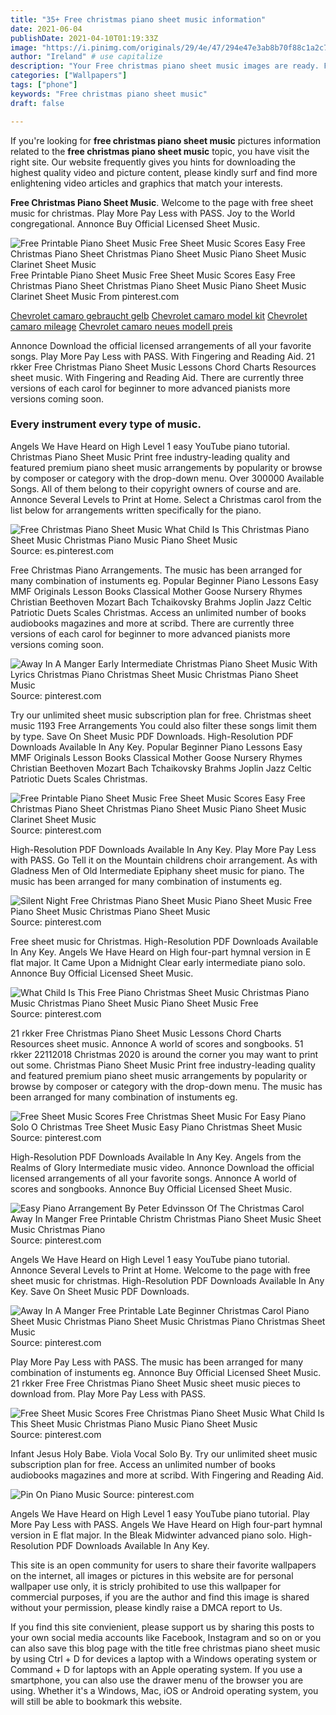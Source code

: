 ```yaml
---
title: "35+ Free christmas piano sheet music information"
date: 2021-06-04
publishDate: 2021-04-10T01:19:33Z
image: "https://i.pinimg.com/originals/29/4e/47/294e47e3ab8b70f88c1a2c7c75e1e40e.png"
author: "Ireland" # use capitalize
description: "Your Free christmas piano sheet music images are ready. Free christmas piano sheet music are a topic that is being searched for and liked by netizens now. You can Download the Free christmas piano sheet music files here. Download all free photos and vectors."
categories: ["Wallpapers"]
tags: ["phone"]
keywords: "Free christmas piano sheet music"
draft: false

---
```


If you're looking for **free christmas piano sheet music** pictures information related to the **free christmas piano sheet music** topic, you have visit the right  site.  Our website frequently  gives you  hints  for downloading  the highest  quality video and picture  content, please kindly surf and find more enlightening video articles and graphics  that match your interests.

**Free Christmas Piano Sheet Music**. Welcome to the page with free sheet music for christmas. Play More Pay Less with PASS. Joy to the World congregational. Annonce Buy Official Licensed Sheet Music.

![Free Printable Piano Sheet Music Free Sheet Music Scores Easy Free Christmas Piano Sheet Christmas Piano Sheet Music Piano Sheet Music Clarinet Sheet Music](https://i.pinimg.com/originals/55/6b/d4/556bd49e75735259a3beed75d32ddebf.png "Free Printable Piano Sheet Music Free Sheet Music Scores Easy Free Christmas Piano Sheet Christmas Piano Sheet Music Piano Sheet Music Clarinet Sheet Music")
Free Printable Piano Sheet Music Free Sheet Music Scores Easy Free Christmas Piano Sheet Christmas Piano Sheet Music Piano Sheet Music Clarinet Sheet Music From pinterest.com

[Chevrolet camaro gebraucht gelb](/chevrolet-camaro-gebraucht-gelb/)
[Chevrolet camaro model kit](/chevrolet-camaro-model-kit/)
[Chevrolet camaro mileage](/chevrolet-camaro-mileage/)
[Chevrolet camaro neues modell preis](/chevrolet-camaro-neues-modell-preis/)

Annonce Download the official licensed arrangements of all your favorite songs. Play More Pay Less with PASS. With Fingering and Reading Aid. 21 rkker Free Christmas Piano Sheet Music Lessons Chord Charts Resources sheet music. With Fingering and Reading Aid. There are currently three versions of each carol for beginner to more advanced pianists more versions coming soon.

### Every instrument every type of music.

Angels We Have Heard on High Level 1 easy YouTube piano tutorial. Christmas Piano Sheet Music Print free industry-leading quality and featured premium piano sheet music arrangements by popularity or browse by composer or category with the drop-down menu. Over 300000 Available Songs. All of them belong to their copyright owners of course and are. Annonce Several Levels to Print at Home. Select a Christmas carol from the list below for arrangements written specifically for the piano.


![Free Christmas Piano Sheet Music What Child Is This Christmas Piano Sheet Music Christmas Piano Music Piano Sheet Music](https://i.pinimg.com/originals/d1/a5/58/d1a55864a28075c37884cd44a749d8d8.png "Free Christmas Piano Sheet Music What Child Is This Christmas Piano Sheet Music Christmas Piano Music Piano Sheet Music")
Source: es.pinterest.com

Free Christmas Piano Arrangements. The music has been arranged for many combination of instuments eg. Popular Beginner Piano Lessons Easy MMF Originals Lesson Books Classical Mother Goose Nursery Rhymes Christian Beethoven Mozart Bach Tchaikovsky Brahms Joplin Jazz Celtic Patriotic Duets Scales Christmas. Access an unlimited number of books audiobooks magazines and more at scribd. There are currently three versions of each carol for beginner to more advanced pianists more versions coming soon.

![Away In A Manger Early Intermediate Christmas Piano Sheet Music With Lyrics Christmas Piano Christmas Sheet Music Christmas Piano Sheet Music](https://i.pinimg.com/474x/54/96/be/5496be778e64784e626261f2c868e134.jpg "Away In A Manger Early Intermediate Christmas Piano Sheet Music With Lyrics Christmas Piano Christmas Sheet Music Christmas Piano Sheet Music")
Source: pinterest.com

Try our unlimited sheet music subscription plan for free. Christmas sheet music 1193 Free Arrangements You could also filter these songs limit them by type. Save On Sheet Music PDF Downloads. High-Resolution PDF Downloads Available In Any Key. Popular Beginner Piano Lessons Easy MMF Originals Lesson Books Classical Mother Goose Nursery Rhymes Christian Beethoven Mozart Bach Tchaikovsky Brahms Joplin Jazz Celtic Patriotic Duets Scales Christmas.

![Free Printable Piano Sheet Music Free Sheet Music Scores Easy Free Christmas Piano Sheet Christmas Piano Sheet Music Piano Sheet Music Clarinet Sheet Music](https://i.pinimg.com/originals/55/6b/d4/556bd49e75735259a3beed75d32ddebf.png "Free Printable Piano Sheet Music Free Sheet Music Scores Easy Free Christmas Piano Sheet Christmas Piano Sheet Music Piano Sheet Music Clarinet Sheet Music")
Source: pinterest.com

High-Resolution PDF Downloads Available In Any Key. Play More Pay Less with PASS. Go Tell it on the Mountain childrens choir arrangement. As with Gladness Men of Old Intermediate Epiphany sheet music for piano. The music has been arranged for many combination of instuments eg.

![Silent Night Free Christmas Piano Sheet Music Piano Sheet Music Free Piano Sheet Music Christmas Piano Sheet Music](https://i.pinimg.com/originals/f5/dc/06/f5dc06bd93cf9b5640501f5832a5798e.jpg "Silent Night Free Christmas Piano Sheet Music Piano Sheet Music Free Piano Sheet Music Christmas Piano Sheet Music")
Source: pinterest.com

Free sheet music for Christmas. High-Resolution PDF Downloads Available In Any Key. Angels We Have Heard on High four-part hymnal version in E flat major. It Came Upon a Midnight Clear early intermediate piano solo. Annonce Buy Official Licensed Sheet Music.

![What Child Is This Free Piano Christmas Sheet Music Christmas Piano Music Christmas Piano Sheet Music Piano Sheet Music Free](https://i.pinimg.com/originals/4d/b8/94/4db894aa7f6de6fa52d08da6360a500b.jpg "What Child Is This Free Piano Christmas Sheet Music Christmas Piano Music Christmas Piano Sheet Music Piano Sheet Music Free")
Source: pinterest.com

21 rkker Free Christmas Piano Sheet Music Lessons Chord Charts Resources sheet music. Annonce A world of scores and songbooks. 51 rkker 22112018 Christmas 2020 is around the corner you may want to print out some. Christmas Piano Sheet Music Print free industry-leading quality and featured premium piano sheet music arrangements by popularity or browse by composer or category with the drop-down menu. The music has been arranged for many combination of instuments eg.

![Free Sheet Music Scores Free Christmas Sheet Music For Easy Piano Solo O Christmas Tree Sheet Music Easy Piano Christmas Sheet Music](https://i.pinimg.com/originals/d0/aa/e9/d0aae9db2590d12439cfb27a5de53fa1.png "Free Sheet Music Scores Free Christmas Sheet Music For Easy Piano Solo O Christmas Tree Sheet Music Easy Piano Christmas Sheet Music")
Source: pinterest.com

High-Resolution PDF Downloads Available In Any Key. Angels from the Realms of Glory Intermediate music video. Annonce Download the official licensed arrangements of all your favorite songs. Annonce A world of scores and songbooks. Annonce Buy Official Licensed Sheet Music.

![Easy Piano Arrangement By Peter Edvinsson Of The Christmas Carol Away In Manger Free Printable Christm Christmas Piano Sheet Music Sheet Music Christmas Piano](https://i.pinimg.com/originals/a8/ed/6f/a8ed6f9686f05a8242e9ecdd957abadf.png "Easy Piano Arrangement By Peter Edvinsson Of The Christmas Carol Away In Manger Free Printable Christm Christmas Piano Sheet Music Sheet Music Christmas Piano")
Source: pinterest.com

Angels We Have Heard on High Level 1 easy YouTube piano tutorial. Annonce Several Levels to Print at Home. Welcome to the page with free sheet music for christmas. High-Resolution PDF Downloads Available In Any Key. Save On Sheet Music PDF Downloads.

![Away In A Manger Free Printable Late Beginner Christmas Carol Piano Sheet Music Christmas Piano Sheet Music Christmas Piano Christmas Sheet Music](https://i.pinimg.com/474x/66/bb/ea/66bbeaa4c932cc7b0db469fcd3b7c7ef.jpg "Away In A Manger Free Printable Late Beginner Christmas Carol Piano Sheet Music Christmas Piano Sheet Music Christmas Piano Christmas Sheet Music")
Source: pinterest.com

Play More Pay Less with PASS. The music has been arranged for many combination of instuments eg. Annonce Buy Official Licensed Sheet Music. 21 rkker Free Free Christmas Piano Sheet Music sheet music pieces to download from. Play More Pay Less with PASS.

![Free Sheet Music Scores Free Christmas Piano Sheet Music What Child Is This Sheet Music Christmas Piano Music Piano Sheet Music](https://i.pinimg.com/originals/36/5e/6c/365e6cd691944a8a5606cba9d8a3faef.png "Free Sheet Music Scores Free Christmas Piano Sheet Music What Child Is This Sheet Music Christmas Piano Music Piano Sheet Music")
Source: pinterest.com

Infant Jesus Holy Babe. Viola Vocal Solo By. Try our unlimited sheet music subscription plan for free. Access an unlimited number of books audiobooks magazines and more at scribd. With Fingering and Reading Aid.

![Pin On Piano Music](https://i.pinimg.com/originals/29/4e/47/294e47e3ab8b70f88c1a2c7c75e1e40e.png "Pin On Piano Music")
Source: pinterest.com

Angels We Have Heard on High Level 1 easy YouTube piano tutorial. Play More Pay Less with PASS. Angels We Have Heard on High four-part hymnal version in E flat major. In the Bleak Midwinter advanced piano solo. High-Resolution PDF Downloads Available In Any Key.

This site is an open community for users to share their favorite wallpapers on the internet, all images or pictures in this website are for personal wallpaper use only, it is stricly prohibited to use this wallpaper for commercial purposes, if you are the author and find this image is shared without your permission, please kindly raise a DMCA report to Us.

If you find this site convienient, please support us by sharing this posts to your own social media accounts like Facebook, Instagram and so on or you can also save this blog page with the title free christmas piano sheet music by using Ctrl + D for devices a laptop with a Windows operating system or Command + D for laptops with an Apple operating system. If you use a smartphone, you can also use the drawer menu of the browser you are using. Whether it's a Windows, Mac, iOS or Android operating system, you will still be able to bookmark this website.

